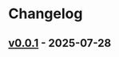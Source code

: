 # Changelog

## [v0.0.1](https://github.com/ippanpeople/slack-notify-action/commits/v0.0.1) - 2025-07-28
